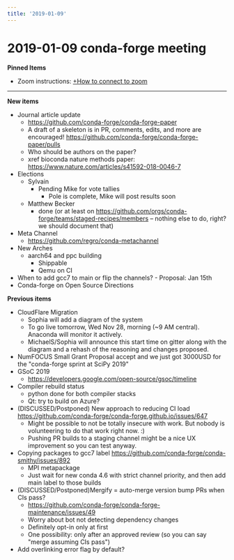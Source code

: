 ```yaml
---
title: '2019-01-09'
---
```

# 2019-01-09 conda-forge meeting
**Pinned Items**

- Zoom instructions: [+How to connect to zoom](https://paper.dropbox.com/doc/How-to-connect-to-zoom-odl94oveHyiRv6UqTtZE5) 
----------

**New items**

- Journal article update
    - https://github.com/conda-forge/conda-forge-paper
    - A draft of a skeleton is in PR, comments, edits, and more are encouraged! https://github.com/conda-forge/conda-forge-paper/pulls
    - Who should be authors on the paper?  
    - xref bioconda nature methods paper: https://www.nature.com/articles/s41592-018-0046-7
- Elections
    - Sylvain
        - Pending Mike for vote tallies
            - Pole is complete, Mike will post results soon
    - Matthew Becker
        - done (or at least on https://github.com/orgs/conda-forge/teams/staged-recipes/members – nothing else to do, right? we should document that)
- Meta Channel
    - https://github.com/regro/conda-metachannel
- New Arches
    - aarch64 and ppc building
        - Shippable
        - Qemu on CI
- When to add gcc7 to main or flip the channels?
        - Proposal: Jan 15th
- Conda-forge on Open Source Directions

**Previous items**

- CloudFlare Migration
    - Sophia will add a diagram of the system
    - To go live tomorrow, Wed Nov 28, morning (~9 AM central).  Anaconda will monitor it actively.
    - MichaelS/Sophia will announce this start time on gitter along with the diagram and a rehash of the reasoning and changes proposed.
- NumFOCUS Small Grant Proposal accept and we just got 3000USD for the "conda-forge sprint at SciPy 2019"
- GSoC 2019
    - https://developers.google.com/open-source/gsoc/timeline
- Compiler rebuild status
    - python done for both compiler stacks
    - Qt: try to build on Azure?
- (DISCUSSED/Postponed) New approach to reducing CI load https://github.com/conda-forge/conda-forge.github.io/issues/647
    - Might be possible to not be totally insecure with work. But nobody is volunteering to do that work right now. :)
    - Pushing PR builds to a staging channel might be a nice UX improvement so you can test anyway.
- Copying packages to gcc7 label https://github.com/conda-forge/conda-smithy/issues/892
    - MPI metapackage
    - Just wait for new conda 4.6 with strict channel priority, and then add main label to those builds
- (DISCUSSED/Postponed)Mergify = auto-merge version bump PRs when CIs pass?
    - https://github.com/conda-forge/conda-forge-maintenance/issues/49
    - Worry about bot not detecting dependency changes
    - Definitely opt-in only at first
    - One possibility: only after an approved review (so you can say "merge assuming CIs pass")
- Add overlinking error flag by default?

